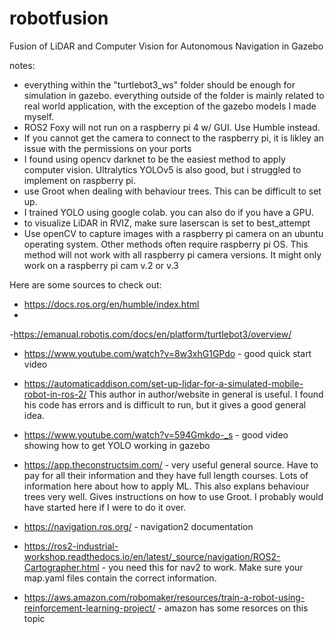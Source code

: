# robotfusion
Fusion of LiDAR and Computer Vision for Autonomous Navigation in Gazebo

notes:
- everything within the "turtlebot3_ws" folder should be enough for simulation in gazebo. everything outside of the folder is mainly related to real world application, with the exception of the gazebo models I made myself.
- ROS2 Foxy will not run on a raspberry pi 4 w/ GUI. Use Humble instead.
- If you cannot get the camera to connect to the raspberry pi, it is likley an issue with the permissions on your ports
- I found using opencv darknet to be the easiest method to apply computer vision. Ultralytics YOLOv5 is also good, but i struggled to implement on raspberry pi.
- use Groot when dealing with behaviour trees. This can be difficult to set up.
- I trained YOLO using google colab. you can also do if you have a GPU.
- to visualize LiDAR in RVIZ, make sure laserscan is set to best_attempt
- Use openCV to capture images with a raspberry pi camera on an ubuntu operating system. Other methods often require raspberry pi OS. This method will not work with all raspberry pi camera versions. It might only work on a raspberry pi cam v.2 or v.3

Here are some sources to check out:
- https://docs.ros.org/en/humble/index.html
- 
-https://emanual.robotis.com/docs/en/platform/turtlebot3/overview/

- https://www.youtube.com/watch?v=8w3xhG1GPdo - good quick start video

- https://automaticaddison.com/set-up-lidar-for-a-simulated-mobile-robot-in-ros-2/ This author in author/website in general is useful. I found his code has errors and is difficult to run, but it gives a good general idea.

- https://www.youtube.com/watch?v=594Gmkdo-_s - good video showing how to get YOLO working in gazebo

- https://app.theconstructsim.com/ - very useful general source. Have to pay for all their information and they have full length courses. Lots of information here about how to apply ML. This also explans behaviour trees very well. Gives instructions on how to use Groot. I probably would have started here if I were to do it over.

- https://navigation.ros.org/ - navigation2 documentation

- https://ros2-industrial-workshop.readthedocs.io/en/latest/_source/navigation/ROS2-Cartographer.html - you need this for nav2 to work. Make sure your map.yaml files contain the correct information.

- https://aws.amazon.com/robomaker/resources/train-a-robot-using-reinforcement-learning-project/ - amazon has some resorces on this topic


